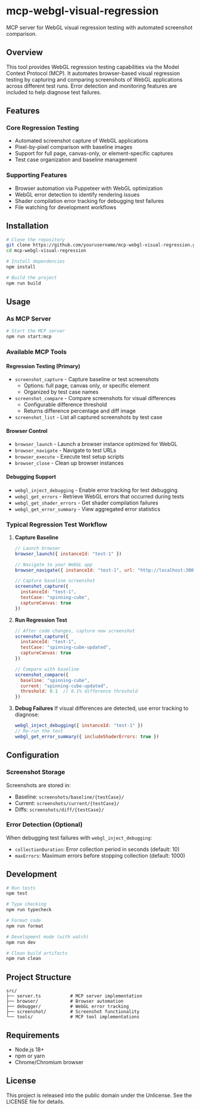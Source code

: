 # mcp-webgl-visual-regression

MCP server for WebGL visual regression testing with automated screenshot comparison.

## Overview

This tool provides WebGL regression testing capabilities via the Model Context Protocol (MCP). It automates browser-based visual regression testing by capturing and comparing screenshots of WebGL applications across different test runs. Error detection and monitoring features are included to help diagnose test failures.

## Features

### Core Regression Testing
- Automated screenshot capture of WebGL applications
- Pixel-by-pixel comparison with baseline images
- Support for full page, canvas-only, or element-specific captures
- Test case organization and baseline management

### Supporting Features
- Browser automation via Puppeteer with WebGL optimization
- WebGL error detection to identify rendering issues
- Shader compilation error tracking for debugging test failures
- File watching for development workflows

## Installation

```bash
# Clone the repository
git clone https://github.com/yourusername/mcp-webgl-visual-regression.git
cd mcp-webgl-visual-regression

# Install dependencies
npm install

# Build the project
npm run build
```

## Usage

### As MCP Server

```bash
# Start the MCP server
npm run start:mcp
```

### Available MCP Tools

#### Regression Testing (Primary)
- `screenshot_capture` - Capture baseline or test screenshots
  - Options: full page, canvas only, or specific element
  - Organized by test case names
- `screenshot_compare` - Compare screenshots for visual differences
  - Configurable difference threshold
  - Returns difference percentage and diff image
- `screenshot_list` - List all captured screenshots by test case

#### Browser Control
- `browser_launch` - Launch a browser instance optimized for WebGL
- `browser_navigate` - Navigate to test URLs
- `browser_execute` - Execute test setup scripts
- `browser_close` - Clean up browser instances

#### Debugging Support
- `webgl_inject_debugging` - Enable error tracking for test debugging
- `webgl_get_errors` - Retrieve WebGL errors that occurred during tests
- `webgl_get_shader_errors` - Get shader compilation failures
- `webgl_get_error_summary` - View aggregated error statistics

### Typical Regression Test Workflow

1. **Capture Baseline**
   ```javascript
   // Launch browser
   browser_launch({ instanceId: "test-1" })
   
   // Navigate to your WebGL app
   browser_navigate({ instanceId: "test-1", url: "http://localhost:3000" })
   
   // Capture baseline screenshot
   screenshot_capture({ 
     instanceId: "test-1", 
     testCase: "spinning-cube",
     captureCanvas: true 
   })
   ```

2. **Run Regression Test**
   ```javascript
   // After code changes, capture new screenshot
   screenshot_capture({ 
     instanceId: "test-1", 
     testCase: "spinning-cube-updated",
     captureCanvas: true 
   })
   
   // Compare with baseline
   screenshot_compare({
     baseline: "spinning-cube",
     current: "spinning-cube-updated",
     threshold: 0.1  // 0.1% difference threshold
   })
   ```

3. **Debug Failures**
   If visual differences are detected, use error tracking to diagnose:
   ```javascript
   webgl_inject_debugging({ instanceId: "test-1" })
   // Re-run the test
   webgl_get_error_summary({ includeShaderErrors: true })
   ```

## Configuration

### Screenshot Storage

Screenshots are stored in:
- Baseline: `screenshots/baseline/{testCase}/`
- Current: `screenshots/current/{testCase}/`
- Diffs: `screenshots/diff/{testCase}/`

### Error Detection (Optional)

When debugging test failures with `webgl_inject_debugging`:
- `collectionDuration`: Error collection period in seconds (default: 10)
- `maxErrors`: Maximum errors before stopping collection (default: 1000)

## Development

```bash
# Run tests
npm test

# Type checking
npm run typecheck

# Format code
npm run format

# Development mode (with watch)
npm run dev

# Clean build artifacts
npm run clean
```

## Project Structure

```
src/
├── server.ts           # MCP server implementation
├── browser/            # Browser automation
├── debugger/           # WebGL error tracking
├── screenshot/         # Screenshot functionality
└── tools/              # MCP tool implementations
```

## Requirements

- Node.js 18+
- npm or yarn
- Chrome/Chromium browser

## License

This project is released into the public domain under the Unlicense. See the LICENSE file for details.